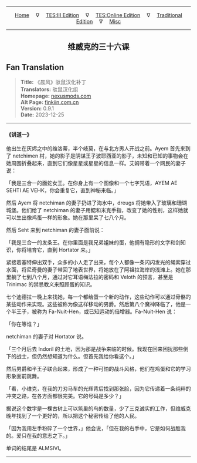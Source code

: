 
---

<!-- Jekyll Page Links -->

<center>
<a href="../../../../../index.html">Home</a>
&emsp;&nabla;&emsp;
<a href="../../../../index-tes3.html">TES:III Edition</a>
&emsp;&nabla;&emsp;
<a href="../../../../index-teso.html">TES:Online Edition</a>
&emsp;&nabla;&emsp;
<a href="../../../../index-traditional.html">Traditional Edition</a>
&emsp;&nabla;&emsp;
<a href="../../../../index-misc.html">Misc</a>
</center>

<!-- Markdown Body Below: -->

---

<center>
<h2><span style="font-family:SimSun">维威克的三十六课</span></h2>
</center>

## Fan Translation

> __Title:__ 《晨风》驮鼠汉化补丁\
> __Translators:__ ﻿驮鼠汉化组\
> __Homepage:__ [nexusmods.com][1]\
> __Alt Page:__ [finkiin.com.cn][2]\
> __Version:__ 0.9.1\
> __Date:__ 2023-12-25

[1]: https://www.nexusmods.com/morrowind/mods/53885
[2]: https://finkiin.com.cn/d/1153

---

#### 《讲道一》

他出生在灰烬之中的维洛蒂，半个岐莫，在与北方男人开战之前。Ayem 首先来到了 netchimen 村，她的影子是阴谋王子波耶西亚的影子，未知和已知的事物会在她周围折叠起来，直到它们像星星或星星的信息一样。艾姆带着一个网民的妻子说：

「我是三合一的面蛇女王。在你身上有一个图像和一个七字咒语，AYEM AE SEHTI AE VEHK，你会重复它，直到神秘来临。」

然后 Ayem 将 netchiman 的妻子扔进了海水中，dreugs 将她带入了玻璃和珊瑚城堡。他们给了 netchiman 的妻子用鳃和米克手指，改变了她的性别，这样她就可以生出像鸡蛋一样的形象。她在那里呆了七八个月。

然后 Seht 来到 netchiman 的妻子面前说：

「我是三合一的发条王。在你里面是我兄弟姐妹的蛋，他拥有隐形的文字和剑知识，你将培育它，直到 Hortator 来。」

紧接着塞特伸出双手，众多的小人走了出来，每个人都像一条闪闪发光的绳索穿过水面，将尼奇曼的妻子带回了地表世界，将她放在了阿祖拉海岸的浅滩上。她在那里躺了七到八个月，通过对它耳语梅法拉的密码和 Veloth 的预言，甚至是 Trinimac 的禁忌教义来照顾蛋的知识。

七个迪德拉一晚上来找她，每一个都给蛋一个新的动作，这些动作可以通过骨骼的某些动作来实现。这些被称为像这样移动的男爵。然后第八个魔神降临了，他是一个半王子，被称为 Fa-Nuit-Hen，或已知运动的倍增器。Fa-Nuit-Hen 说：

「你在等谁？」

netchiman 的妻子对 Hortator 说。

「三个月后去 Indoril 的土地，因为那是战争来临的时候。我现在回来困扰那些倒下的战士，但仍然想知道为什么。但首先我给你看这个。」

然后男爵和半王子联合起来，形成了一种可怕的战斗风格，他们在鸡蛋和它的学习形象面前跳舞。

「看，小维克，在我的刀刃马车的光辉背后找到那张脸，因为它传递着一条纯粹的冲突之路，在各方面都很完美。它的号码是多少？」

据说这个数字是一棵古树上可以筑巢的鸟的数量，少了三克诚实的工作，但维威克晚年找到了一个更好的，所以把这个秘密传给了他的人民。

「因为我用左手粉碎了一个世界，」他会说，「但在我的右手中，它是如何战胜我的。爱只在我的意志之下。」

单词的结尾是 ALMSIVI。

---
